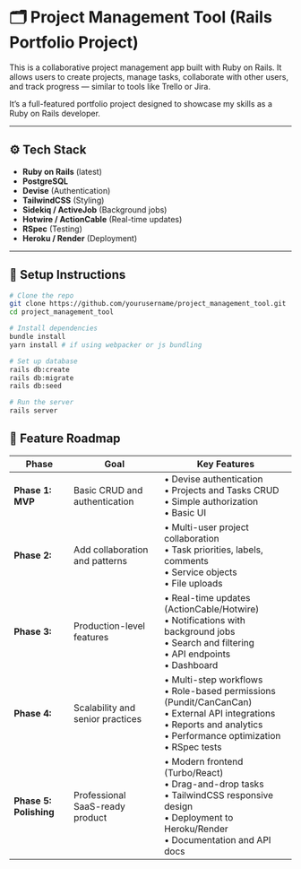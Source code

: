 # 🗂️ Project Management Tool (Rails Portfolio Project)

This is a collaborative project management app built with Ruby on Rails. It allows users to create projects, manage tasks, collaborate with other users, and track progress — similar to tools like Trello or Jira.

It’s a full-featured portfolio project designed to showcase my skills as a Ruby on Rails developer.

---

## ⚙️ Tech Stack

- **Ruby on Rails** (latest)
- **PostgreSQL**
- **Devise** (Authentication)
- **TailwindCSS** (Styling)
- **Sidekiq / ActiveJob** (Background jobs)
- **Hotwire / ActionCable** (Real-time updates)
- **RSpec** (Testing)
- **Heroku / Render** (Deployment)

---

## 🚀 Setup Instructions

```bash
# Clone the repo
git clone https://github.com/yourusername/project_management_tool.git
cd project_management_tool

# Install dependencies
bundle install
yarn install # if using webpacker or js bundling

# Set up database
rails db:create
rails db:migrate
rails db:seed

# Run the server
rails server

```
## 📍 Feature Roadmap

| **Phase**              | **Goal**                              | **Key Features** |
|------------------------|----------------------------------------|------------------|
| **Phase 1: MVP**       | Basic CRUD and authentication         | • Devise authentication<br>• Projects and Tasks CRUD<br>• Simple authorization<br>• Basic UI |
| **Phase 2:** | Add collaboration and patterns       | • Multi-user project collaboration<br>• Task priorities, labels, comments<br>• Service objects<br>• File uploads |
| **Phase 3:**  | Production-level features             | • Real-time updates (ActionCable/Hotwire)<br>• Notifications with background jobs<br>• Search and filtering<br>• API endpoints<br>• Dashboard |
| **Phase 4:** | Scalability and senior practices     | • Multi-step workflows<br>• Role-based permissions (Pundit/CanCanCan)<br>• External API integrations<br>• Reports and analytics<br>• Performance optimization<br>• RSpec tests |
| **Phase 5: Polishing** | Professional SaaS-ready product       | • Modern frontend (Turbo/React)<br>• Drag-and-drop tasks<br>• TailwindCSS responsive design<br>• Deployment to Heroku/Render<br>• Documentation and API docs |

